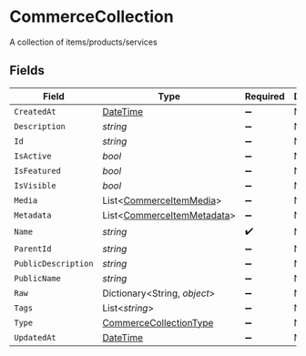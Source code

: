 # CommerceCollection

A collection of items/products/services


## Fields

| Field                                                                                 | Type                                                                                  | Required                                                                              | Description                                                                           |
| ------------------------------------------------------------------------------------- | ------------------------------------------------------------------------------------- | ------------------------------------------------------------------------------------- | ------------------------------------------------------------------------------------- |
| `CreatedAt`                                                                           | [DateTime](https://learn.microsoft.com/en-us/dotnet/api/system.datetime?view=net-5.0) | :heavy_minus_sign:                                                                    | N/A                                                                                   |
| `Description`                                                                         | *string*                                                                              | :heavy_minus_sign:                                                                    | N/A                                                                                   |
| `Id`                                                                                  | *string*                                                                              | :heavy_minus_sign:                                                                    | N/A                                                                                   |
| `IsActive`                                                                            | *bool*                                                                                | :heavy_minus_sign:                                                                    | N/A                                                                                   |
| `IsFeatured`                                                                          | *bool*                                                                                | :heavy_minus_sign:                                                                    | N/A                                                                                   |
| `IsVisible`                                                                           | *bool*                                                                                | :heavy_minus_sign:                                                                    | N/A                                                                                   |
| `Media`                                                                               | List<[CommerceItemMedia](../../Models/Components/CommerceItemMedia.md)>               | :heavy_minus_sign:                                                                    | N/A                                                                                   |
| `Metadata`                                                                            | List<[CommerceItemMetadata](../../Models/Components/CommerceItemMetadata.md)>         | :heavy_minus_sign:                                                                    | N/A                                                                                   |
| `Name`                                                                                | *string*                                                                              | :heavy_check_mark:                                                                    | N/A                                                                                   |
| `ParentId`                                                                            | *string*                                                                              | :heavy_minus_sign:                                                                    | N/A                                                                                   |
| `PublicDescription`                                                                   | *string*                                                                              | :heavy_minus_sign:                                                                    | N/A                                                                                   |
| `PublicName`                                                                          | *string*                                                                              | :heavy_minus_sign:                                                                    | N/A                                                                                   |
| `Raw`                                                                                 | Dictionary<String, *object*>                                                          | :heavy_minus_sign:                                                                    | N/A                                                                                   |
| `Tags`                                                                                | List<*string*>                                                                        | :heavy_minus_sign:                                                                    | N/A                                                                                   |
| `Type`                                                                                | [CommerceCollectionType](../../Models/Components/CommerceCollectionType.md)           | :heavy_minus_sign:                                                                    | N/A                                                                                   |
| `UpdatedAt`                                                                           | [DateTime](https://learn.microsoft.com/en-us/dotnet/api/system.datetime?view=net-5.0) | :heavy_minus_sign:                                                                    | N/A                                                                                   |